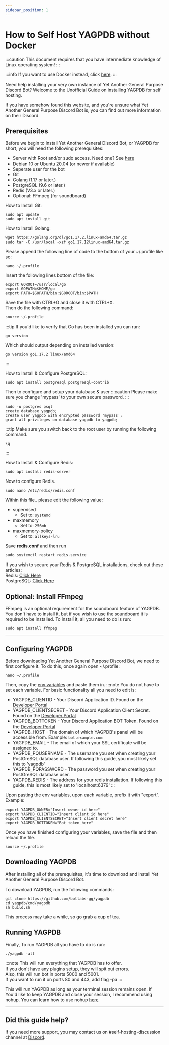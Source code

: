 ```yaml
---
sidebar_position: 1
---
```


# How to Self Host YAGPDB without Docker

:::caution
This document requires that you have intermediate knowledge of Linux operating system!
:::

:::info
If you want to use Docker instead, click [here](selfhost/docker).
:::

Need help installing your very own instance of Yet Another General Purpose Discord Bot? Welcome to the Unofficial Guide on installing YAGPDB for self hosting.

If you have somehow found this website, and you're unsure what Yet Another General Purpose Discord Bot is, you can find out more information on their Discord.

## Prerequisites

Before we begin to install Yet Another General Discord Bot, or YAGPDB for short, you will need the following prerequisites:

- Server with Root and/or sudo access. Need one? See [here](/resources/hostingproviders)
- Debian 10 or Ubuntu 20.04 (or newer if available)
- Seperate user for the bot
- Git
- Golang (1.17 or later.)
- PostgreSQL (9.6 or later.)
- Redis (V3.x or later.)
- Optional: FFmpeg (for soundboard)

How to Install Git:
```
sudo apt update
sudo apt install git
```

How to Install Golang:
```
wget https://golang.org/dl/go1.17.2.linux-amd64.tar.gz
sudo tar -C /usr/local -xzf go1.17.12linux-amd64.tar.gz
```

Please append the following line of code to the bottom of your ~/.profile like so:
```
nano ~/.profile
```

Insert the following lines bottom of the file:
```
export GOROOT=/usr/local/go
export GOPATH=$HOME/go
export PATH=$GOPATH/bin:$GOROOT/bin:$PATH
```

Save the file with CTRL+O and close it with CTRL+X.  
Then do the following command:
```
source ~/.profile
```

:::tip
If you'd like to verify that Go has been installed you can run:
```
go version
```
Which should output depending on installed version:

```
go version go1.17.2 linux/amd64
```
:::

How to Install & Configure PostgreSQL:
```
sudo apt install postgresql postgresql-contrib
```

Then to configure and setup your database & user
:::caution
Please make sure you change 'mypass' to your own secure password.
:::
```
sudo -u postgres psql
create database yagpdb;
create user yagpdb with encrypted password 'mypass';
grant all privileges on database yagpdb to yagpdb;
```
:::tip
Make sure you switch back to the root user by running the following command.
```
\q
```
:::

How to Install & Configure Redis:
```
sudo apt install redis-server
```

Now to configure Redis.
```
sudo nano /etc/redis/redis.conf
```

Within this file.. please edit the following value:

- supervised
  * Set to: `systemd`
- maxmemory
  * Set to: `256mb`
- maxmemory-policy
  * Set to: `allkeys-lru`

Save **redis.conf** and then run
```
sudo systemctl restart redis.service
```

If you wish to secure your Redis & PostgreSQL installations, check out these articles:  
Redis: [Click Here](https://www.gspann.com/resources/blogs/best-practices-to-secure-redis-implementation-in-cloud-infrastructure/)  
PostgreSQL: [Click Here](https://www.upguard.com/blog/10-ways-to-bolster-postgresql-security)

## Optional: Install FFmpeg

FFmpeg is an optional requirement for the soundboard feature of YAGPDB. You don't have to install it, but if you wish to use the soundboard it is required to be installed. To install it, all you need to do is run:
```
sudo apt install ffmpeg
```

---

## Configuring YAGPDB

Before downloading Yet Another General Purpose Discord Bot, we need to first configure it. To do this, once again open ~/.profile:

```
nano ~/.profile
```

Then, copy the [env variables](https://raw.githubusercontent.com/botlabs-gg/yagpdb/master/cmd/yagpdb/sampleenvfile) and paste them in.
:::note
You do not have to set each variable. For basic functionality all you need to edit is:

- YAGPDB_CLIENTID - Your Discord Application ID. Found on the [Developer Portal](https://discord.com/developers)
- YAGPDB_CLIENTSECRET - Your Discord Application Client Secret. Found on the [Developer Portal](https://discord.com/developers)
- YAGPDB_BOTTOKEN - Your Discord Application BOT Token. Found on the [Developer Portal](https://discord.com/developers)
- YAGPDB_HOST - The domain of which YAGPDB's panel will be accessible from. Example: `bot.example.com`
- YAGPDB_EMAIL - The email of which your SSL certificate will be assigned to.
- YAGPDB_PQUSERNAME - The username you set when creating your PostGreSQL database user. If following this guide, you most likely set this to 'yagpdb'
- YAGPDB_PQPASSWORD - The password you set when creating your PostGreSQL database user.
- YAGPDB_REDIS - The address for your redis installation. If following this guide, this is most likely set to 'localhost:6379'
:::

Upon pasting the env variables, upon each variable, prefix it with "export". Example:
```
export YAGPDB_OWNER="Insert owner id here"
export YAGPDB_CLIENTID="Insert client id here"
export YAGPDB_CLIENTSECRET="Insert client secret here"
export YAGPDB_BOTTOKEN="Bot token_here"
```

Once you have finished configuring your variables, save the file and then reload the file.
```
source ~/.profile
```

## Downloading YAGPDB

After installing all of the prerequisites, it's time to download and install Yet Another General Purpose Discord Bot.

To download YAGPDB, run the following commands:
```
git clone https://github.com/botlabs-gg/yagpdb
cd yagpdb/cmd/yagpdb
sh build.sh
```
This process may take a while, so go grab a cup of tea.

## Running YAGPDB

Finally, To run YAGPDB all you have to do is run:
```
./yagpdb -all
```

:::note
This will run everything that YAGPDB has to offer.  
If you don't have any plugins setup, they will spit out errors.  
Also, this will run bot in ports 5000 and 5001.  
If you want to run it on ports 80 and 443, add flag -pa
:::

This will run YAGPDB as long as your terminal session remains open. If You'd like to keep YAGPDB and close your session, I recommend using nohup. You can learn how to use nohup [here](https://hexadix.com/use-nohup-execute-commands-background-keep-running-exit-shell-promt/)

---

## Did this guide help?
If you need more support, you may contact us on #self-hosting-discussion channel at [Discord](https://discord.gg/4udtcA5).

